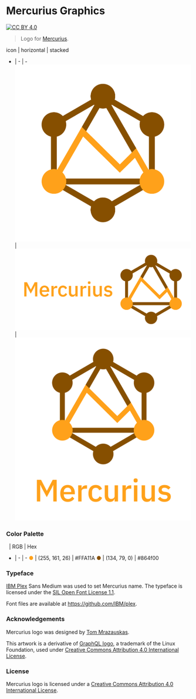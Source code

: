 # Mercurius Graphics

[![CC BY 4.0](https://img.shields.io/badge/License-CC%20BY%204.0-blue.svg)][cc-by]

> Logo for [Mercurius](https://github.com/mercurius-js/mercurius).

icon | horizontal | stacked
- | - | -
![mercurius-icon.png](mercurius-icon.png) | ![mercurius-horizontal.png](mercurius-horizontal.png) | ![mercurius-stacked.png](mercurius-stacked.png)

### Color Palette

&nbsp; | RGB | Hex
- | - | -
<span style="color:rgb(255, 161, 26);">&#9679;</span> | (255, 161, 26) | #FFA11A
<span style="color:rgb(134, 79, 0);">&#9679;</span> | (134, 79, 0) | #864f00

### Typeface

[IBM Plex](https://www.ibm.com/plex/) Sans Medium was used to set Mercurius name. The typeface is licensed under the [SIL Open Font License 1.1](https://scripts.sil.org/OFL).

Font files are available at https://github.com/IBM/plex.

### Acknowledgements

Mercurius logo was designed by [Tom Mrazauskas](https://github.com/mrazauskas).

This artwork is a derivative of [GraphQL logo](https://github.com/graphql/artwork), a trademark of the Linux Foundation, used under [Creative Commons Attribution 4.0 International License][cc-by].

### License

Mercurius logo is licensed under a
[Creative Commons Attribution 4.0 International License][cc-by].

[cc-by]: http://creativecommons.org/licenses/by/4.0/

